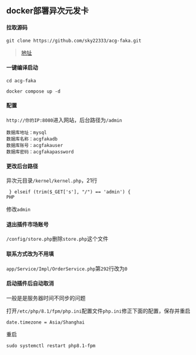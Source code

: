 ## docker部署异次元发卡

#### 拉取源码
```
git clone https://github.com/sky22333/acg-faka.git
```
>[地址](https://github.com/sky22333/acg-faka)

#### 一键编译启动
```
cd acg-faka
```
```
docker compose up -d
```

#### 配置

`http://你的IP:8080`进入网站，后台路径为`/admin`


```
数据库地址：mysql
数据库名称：acgfakadb
数据库账号：acgfakauser
数据库密码：acgfakapassword
```



#### 更改后台路径

异次元目录`/kernel/kernel.php`，21行 
```
 } elseif (trim($_GET['s'], "/") == 'admin') {
PHP
```
修改`admin`

#### 退出插件市场账号
`/config/store.php`删除`store.php`这个文件

#### 联系方式改为不用填
`app/Service/Impl/OrderService.php`第`292`行改为`0`

#### 启动插件后自动取消

一般是是服务器时间不同步的问题

打开`/etc/php/8.1/fpm/php.ini`配置文件`php.ini`修正下面的配置，保存并重启

`date.timezone = Asia/Shanghai`

重启
```
sudo systemctl restart php8.1-fpm
```
